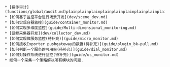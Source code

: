 
    * [操作审计](functions/global/audit.md)plainplainplainplainplainplainplainplainplainplainplainplainplainplainplain
    * [如何基于监控平台进行场景开发](dev/scene_dev.md)
    * [如何实现容器监控](guide/container_monitor.md)
    * [如何实现多维度监控](guide/Multi-dimensional_monitoring.md)
    * [蓝鲸采集器开发](dev/collector_dev.md)
    * [如何实现微服务监控(待补充)](guide/micro_monitor.md)
    * [如何接收Exporter pushgateway的数据(待补充)](guide/plugin_bk-pull.md)
    * [如何判断一个服务的可用率(待补充)](guide/dial_monitor.md)
    * [如何对操作系统进行监控(待补充)](guide/os_monitor.md)
    * 如何一个采集一个策略解决所有模块的问题.


